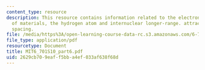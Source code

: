 ```yaml
---
content_type: resource
description: This resource contains information related to the electronic structure
  of materials, the hydrogen atom and internuclear longer-range. attractive coulomb
  spacing.
file: /media/https%3A/open-learning-course-data-rc.s3.amazonaws.com/6-701-introduction-to-nanoelectronics-spring-2010/2629cb709eaff5bba4ef033af638f68d_MIT6_701S10_part6.pdf
file_type: application/pdf
resourcetype: Document
title: MIT6_701S10_part6.pdf
uid: 2629cb70-9eaf-f5bb-a4ef-033af638f68d
---
```

